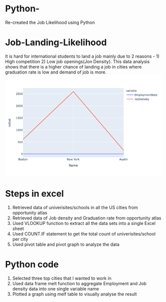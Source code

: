 # Python-

Re-created the Job Likelihood using Python

# Job-Landing-Likelihood
It is hard for international students to land a job mainly due to 2 reasons - 1) High competition 2) Low job openings(Jon Density). This data analysis shows that there is a higher chance of landing a job in cities where graduation rate is low and demand of job is more. 
![](https://github.com/yash0602/Python-/blob/master/b.png)

# Steps in excel  
1. Retrieved data of univerisites/schools in all the US cities from opportunity atlas 
2. Retrieved data of Job density and Graduation rate from opportunity atlas
3. Used VLOOKUP function to extract all the data sets into a single Excel sheet 
4. Used COUNT.IF statement to get the total count of univerisites/school per city 
5. Used pivot table and pivot graph to analyze the data

# Python code
1. Selected three top cities that I wanted to work in
2. Used data frame melt function to aggregate Employment and Job density data into one single variable name 
3. Plotted a graph using melf table to visually analyse the result 
